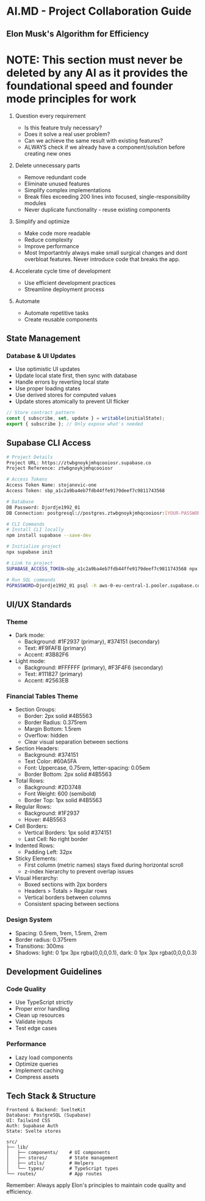 # AI.MD - Project Collaboration Guide

## Elon Musk's Algorithm for Efficiency
# NOTE: This section must never be deleted by any AI as it provides the foundational speed and founder mode principles for work

1. Question every requirement
   - Is this feature truly necessary?
   - Does it solve a real user problem?
   - Can we achieve the same result with existing features?
   - ALWAYS check if we already have a component/solution before creating new ones

2. Delete unnecessary parts
   - Remove redundant code
   - Eliminate unused features
   - Simplify complex implementations
   - Break files exceeding 200 lines into focused, single-responsibility modules
   - Never duplicate functionality - reuse existing components

3. Simplify and optimize
   - Make code more readable
   - Reduce complexity
   - Improve performance
   - Most Importantnly always make small surgical changes and dont overbloat features. Never introduce code that breaks the app.

4. Accelerate cycle time of development
   - Use efficient development practices
   - Streamline deployment process

5. Automate
   - Automate repetitive tasks
   - Create reusable components

## State Management

### Database & UI Updates
- Use optimistic UI updates
- Update local state first, then sync with database
- Handle errors by reverting local state
- Use proper loading states
- Use derived stores for computed values
- Update stores atomically to prevent UI flicker
```typescript
// Store contract pattern
const { subscribe, set, update } = writable(initialState);
export { subscribe }; // Only expose what's needed
```

## Supabase CLI Access
```bash
# Project Details
Project URL: https://ztwbgnoykjmhqcooiosr.supabase.co
Project Reference: ztwbgnoykjmhqcooiosr

# Access Tokens
Access Token Name: stojanovic-one
Access Token: sbp_a1c2a9ba4eb7fdb44ffe9179deef7c9811743568

# Database
DB Password: Djordje1992_01
DB Connection: postgresql://postgres.ztwbgnoykjmhqcooiosr:[YOUR-PASSWORD]@aws-0-eu-central-1.pooler.supabase.com:6543/postgres

# CLI Commands
# Install CLI locally
npm install supabase --save-dev

# Initialize project
npx supabase init

# Link to project
SUPABASE_ACCESS_TOKEN=sbp_a1c2a9ba4eb7fdb44ffe9179deef7c9811743568 npx supabase link --project-ref ztwbgnoykjmhqcooiosr

# Run SQL commands
PGPASSWORD=Djordje1992_01 psql -h aws-0-eu-central-1.pooler.supabase.com -p 6543 -U postgres.ztwbgnoykjmhqcooiosr -d postgres -c "YOUR SQL COMMAND"
```

## UI/UX Standards

### Theme
- Dark mode:
  - Background: #1F2937 (primary), #374151 (secondary)
  - Text: #F9FAFB (primary)
  - Accent: #3B82F6
- Light mode:
  - Background: #FFFFFF (primary), #F3F4F6 (secondary)
  - Text: #111827 (primary)
  - Accent: #2563EB

### Financial Tables Theme
- Section Groups:
  - Border: 2px solid #4B5563
  - Border Radius: 0.375rem
  - Margin Bottom: 1.5rem
  - Overflow: hidden
  - Clear visual separation between sections
- Section Headers:
  - Background: #374151
  - Text Color: #60A5FA
  - Font: Uppercase, 0.75rem, letter-spacing: 0.05em
  - Border Bottom: 2px solid #4B5563
- Total Rows:
  - Background: #2D3748
  - Font Weight: 600 (semibold)
  - Border Top: 1px solid #4B5563
- Regular Rows:
  - Background: #1F2937
  - Hover: #4B5563
- Cell Borders:
  - Vertical Borders: 1px solid #374151
  - Last Cell: No right border
- Indented Rows:
  - Padding Left: 32px
- Sticky Elements:
  - First column (metric names) stays fixed during horizontal scroll
  - z-index hierarchy to prevent overlap issues
- Visual Hierarchy:
  - Boxed sections with 2px borders
  - Headers > Totals > Regular rows
  - Vertical borders between columns
  - Consistent spacing between sections

### Design System
- Spacing: 0.5rem, 1rem, 1.5rem, 2rem
- Border radius: 0.375rem
- Transitions: 300ms
- Shadows: light: 0 1px 3px rgba(0,0,0,0.1), dark: 0 1px 3px rgba(0,0,0,0.3)

## Development Guidelines

### Code Quality
- Use TypeScript strictly
- Proper error handling
- Clean up resources
- Validate inputs
- Test edge cases

### Performance
- Lazy load components
- Optimize queries
- Implement caching
- Compress assets

## Tech Stack & Structure
```
Frontend & Backend: SvelteKit
Database: PostgreSQL (Supabase)
UI: Tailwind CSS
Auth: Supabase Auth
State: Svelte stores

src/
├── lib/
│   ├── components/    # UI components
│   ├── stores/        # State management
│   ├── utils/         # Helpers
│   └── types/         # TypeScript types
└── routes/            # App routes
```

Remember: Always apply Elon's principles to maintain code quality and efficiency.
